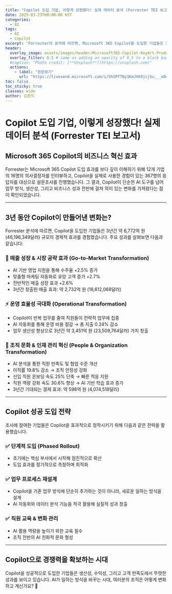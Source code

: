 ```yaml
---
title: "Copilot 도입 기업, 이렇게 성장했다! 실제 데이터 분석 (Forrester TEI 보고서)"
date: 2025-03-23T00:00:00 KST
categories:
  - AI
tags:
  - AI
  - Copilot
excerpt: "Forrester의 분석에 따르면, Microsoft 365 Copilot을 도입한 기업들은 3년간 약 6,772억 원의 경제적 효과를 경험했으며, 매출 성장, 운영 효율성 극대화, 조직 문화 및 인재 관리 혁신에서 뚜렷한 성과를 보였습니다."
header:
  overlay_image: assets/images/header/Microsoft365-Copilot-KeyArt-Productivity-6K-01.png
  overlay_filter: 0.5 # same as adding an opacity of 0.5 to a black background
  #caption: "Photo credit: [**Unsplash**](https://unsplash.com)"
  actions:
    - label: "원문보기"
      url: "https://livesend.microsoft.com/i/ShGPfTBy1KmJVK0jcjSu___eD4cyJWq87n2gUTN39EhgMPLUSSIGNzhunkpzjr7tSj0vceR1QbG6PLUSSIGNpf9iU5FuXjrh02yN5BHTBYEgfRCGA2MRtCjgsEQT8beVbcgQtwFRVpHPyQj1"
toc: false
toc_sticky: true
classes: wide
author: 김현지
---
```


# Copilot 도입 기업, 이렇게 성장했다! 실제 데이터 분석 (Forrester TEI 보고서)

## Microsoft 365 Copilot의 비즈니스 혁신 효과
Forrester는 Microsoft 365 Copilot 도입 효과를 보다 깊이 이해하기 위해 12개 기업의 16명의 의사결정자를 인터뷰하고, Copilot을 실제로 사용한 경험이 있는 367명의 응답자를 대상으로 설문조사를 진행했습니다. 그 결과, Copilot이 단순한 AI 도구를 넘어 업무 방식, 생산성, 그리고 비즈니스 성과 전반에 걸쳐 의미 있는 변화를 가져왔다는 점이 확인되었습니다.

---

## 3년 동안  Copilot이 만들어낸 변화는?
Forrester 분석에 따르면, Copilot을 도입한 기업들은 3년간 약 6,772억 원 (46,196,349달러) 규모의 경제적 효과를 경험했습니다. 주요 성과를 살펴보면 다음과 같습니다:

### 🚀 매출 성장 & 시장 공략 효과 (Go-to-Market Transformation)

- AI 기반 영업 지원을 통해 수주율 +2.5% 증가 
- 맞춤형 마케팅 자동화로 유망 고객 증가 +2.7% 
- 전반적인 매출 성장 효과 +2.6% 
- 3년간 창출된 매출 효과: 약 2,732억 원 (18,612,068달러) 


### ⚡ 운영 효율성 극대화 (Operational Transformation)

- Copilot이 반복 업무를 줄여 직원들이 전략적 업무에 집중 
- AI 자동화를 통해 운영 비용 절감 → 총 지출 0.24% 감소 
- 업무 생산성 향상으로 3년간 약 3,451억 원 (23,509,764달러) 가치 창출 


### 🤝 조직 문화 & 인재 관리 혁신 (People & Organization Transformation)
- AI 분석을 통한 직원 만족도 및 협업 수준 개선 
- 이직률 19.8% 감소 → 조직 안정성 강화 
- 신입 직원 온보딩 속도 25% 단축 → 빠른 적응 지원 
- 직원 역량 강화 속도 30.6% 향상 → AI 기반 학습 효과 증가 
- 3년간 기대되는 경제 효과: 약 598억 원 (4,074,518달러) 

---

## Copilot 성공 도입 전략

조사에 참여한 기업들은 Copilot을 효과적으로 정착시키기 위해 다음과 같은 전략을 활용했습니다.

### ✅ 단계적 도입 (Phased Rollout)

- 초기에는 핵심 부서에서 시작해 점진적으로 확산 
- 도입 효과를 정기적으로 측정하며 최적화 

### ✅ 업무 프로세스 재설계

- Copilot을 기존 업무 방식에 단순히 추가하는 것이 아니라, 새로운 일하는 방식을 설계 
- AI 자동화와 데이터 분석 기능을 적극 활용해 실질적 성과 창출 

### ✅ 직원 교육 & 변화 관리

- AI 활용 역량을 높이기 위한 교육 필수 
- 조직 전반의 AI 친화적 문화 형성 

---

## Copilot으로 경쟁력을 확보하는 시대

Copilot을 성공적으로 도입한 기업들은 생산성, 수익성, 그리고 고객 만족도에서 뚜렷한 성과를 보이고 있습니다. AI가 일하는 방식을 바꾸는 시대, 여러분의 조직은 어떻게 변화하고 계신가요? 🚀

